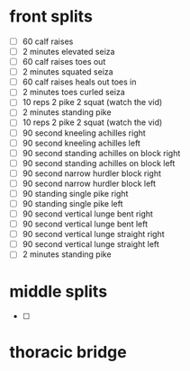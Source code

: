 # front splits
- [ ] 60 calf raises 
- [ ] 2 minutes elevated seiza
- [ ] 60 calf raises toes out
- [ ] 2 minutes squated seiza
- [ ] 60 calf raises heals out toes in
- [ ] 2 minutes toes curled seiza
- [ ] 10 reps 2 pike 2 squat (watch the vid)
- [ ] 2 minutes standing pike
- [ ] 10 reps 2 pike 2 squat (watch the vid)
- [ ] 90 second kneeling achilles right
- [ ] 90 second kneeling achilles left
- [ ] 90 second standing achilles on block right
- [ ] 90 second standing achilles on block left
- [ ] 90 second narrow hurdler block right
- [ ] 90 second narrow hurdler block left
- [ ] 90 standing single pike right
- [ ] 90 standing single pike left
- [ ] 90 second vertical lunge bent right
- [ ] 90 second vertical lunge bent left
- [ ] 90 second vertical lunge straight right
- [ ] 90 second vertical lunge straight left
- [ ] 2 minutes standing pike

# middle splits
- [ ] 

# thoracic bridge
